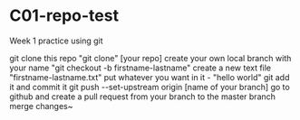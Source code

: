 # C01-repo-test
Week 1 practice using git

git clone this repo "git clone" [your repo]
create your own local branch with your name "git checkout -b firstname-lastname"
create a new text file "firstname-lastname.txt"
put whatever you want in it - "hello world"
git add it and commit it
git push --set-upstream origin [name of your branch]
go to github and create a pull request from your branch to the master branch
merge changes~
